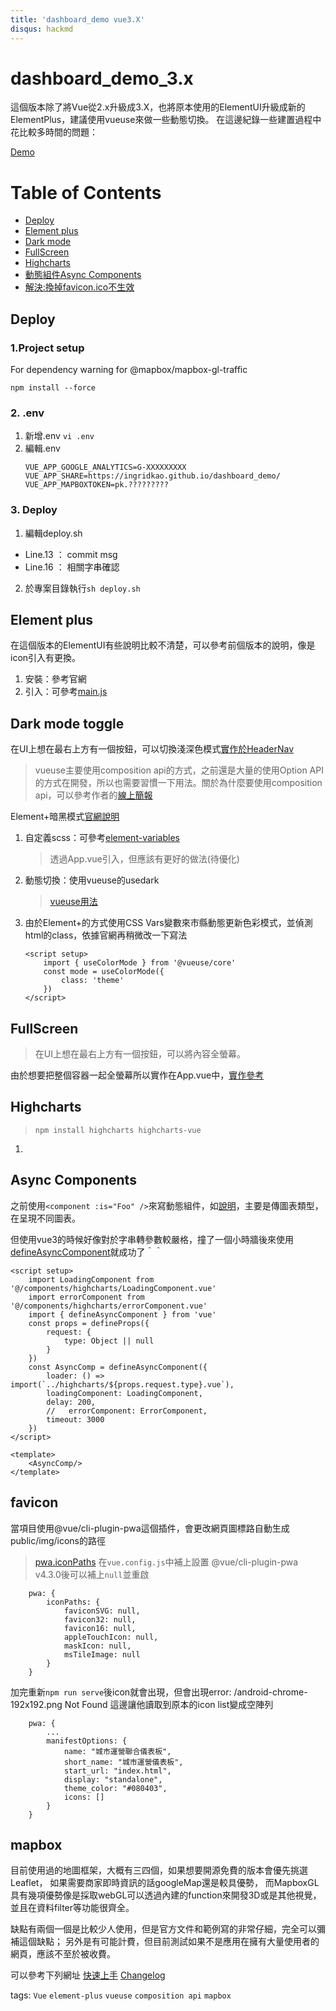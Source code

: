 ```yaml
---
title: 'dashboard_demo vue3.X'
disqus: hackmd
---
```

# dashboard_demo_3.x

這個版本除了將Vue從2.x升級成3.X，也將原本使用的ElementUI升級成新的ElementPlus，建議使用vueuse來做一些動態切換。
在這邊紀錄一些建置過程中花比較多時間的問題：

[Demo](https://ingridkao.github.io/dashboard_demo_3.x/)



# Table of Contents
* [Deploy](#deploy)
* [Element plus](#element-plus)
* [Dark mode](#dark-mode-toggle)
* [FullScreen](#fullScreen)
* [Highcharts](#highcharts)
* [動態組件Async Components](#async-components)
* [解決:換掉favicon.ico不生效](#favicon)


## Deploy
### 1.Project setup
For dependency warning for @mapbox/mapbox-gl-traffic
```
npm install --force
```
### 2. .env
1. 新增.env
    `vi .env`
2. 編輯.env
    ```
    VUE_APP_GOOGLE_ANALYTICS=G-XXXXXXXXX
    VUE_APP_SHARE=https://ingridkao.github.io/dashboard_demo/
    VUE_APP_MAPBOXTOKEN=pk.?????????
    ```
### 3. Deploy
1. 編輯deploy.sh
 - Line.13 ： commit msg
 - Line.16 ： 相關字串確認
2. 於專案目錄執行`sh deploy.sh`



## Element plus

在這個版本的ElementUI有些說明比較不清楚，可以參考前個版本的說明，像是icon引入有更換。
1. 安裝：參考官網
2. 引入：可參考[main.js](https://github.com/ingridkao/dashboard_demo_3.x/blob/main/src/main.js)



## Dark mode toggle
在UI上想在最右上方有一個按鈕，可以切換淺深色模式[實作於HeaderNav](https://github.com/ingridkao/dashboard_demo_3.x/blob/main/src/components/HeaderNav.vue)

> vueuse主要使用composition api的方式，之前還是大量的使用Option API的方式在開發，所以也需要習慣一下用法。關於為什麼要使用composition api，可以參考作者的[線上簡報](https://talks.antfu.me/2021/vueconf-china/1)
    
Element+暗黑模式[官網說明](https://element-plus.org/zh-CN/guide/dark-mode.html)
1. 自定義scss：可參考[element-variables](https://github.com/ingridkao/dashboard_demo_3.x/blob/main/src/assets/styles/element-variables.scss)
    > 透過App.vue引入，但應該有更好的做法(待優化)
2. 動態切換：使用vueuse的usedark
    > [vueuse用法](https://vueuse.org/core/usedark/#usedark)
3. 由於Element+的方式使用CSS Vars變數來市縣動態更新色彩模式，並偵測html的class，依據官網再稍微改一下寫法
    ```
    <script setup>
        import { useColorMode } from '@vueuse/core'
        const mode = useColorMode({
            class: 'theme'
        })
    </script>
    ```



## FullScreen
> 在UI上想在最右上方有一個按鈕，可以將內容全螢幕。

由於想要把整個容器一起全螢幕所以實作在App.vue中，[實作參考](https://github.com/ingridkao/dashboard_demo_3.x/blob/main/src/App.vue)



## Highcharts
> `npm install highcharts highcharts-vue`
1. 



## Async Components
之前使用`<component :is="Foo" />`來寫動態組件，如[說明](https://vuejs.org/api/sfc-script-setup.html#using-components)，主要是傳圖表類型，在呈現不同圖表。

但使用vue3的時候好像對於字串轉參數較嚴格，撞了一個小時牆後來使用[defineAsyncComponent](https://vuejs.org/guide/components/async.html)就成功了＾＾

```
<script setup>
	import LoadingComponent from '@/components/highcharts/LoadingComponent.vue'
	import errorComponent from '@/components/highcharts/errorComponent.vue'
    import { defineAsyncComponent } from 'vue'
    const props = defineProps({
        request: { 
            type: Object || null
        }
    })
    const AsyncComp = defineAsyncComponent({
        loader: () => import(`../highcharts/${props.request.type}.vue`),
        loadingComponent: LoadingComponent,
        delay: 200,
        //   errorComponent: ErrorComponent,
        timeout: 3000
    })
</script>

<template>
    <AsyncComp/>
</template>
```


## favicon
當項目使用@vue/cli-plugin-pwa這個插件，會更改網頁圖標路自動生成public/img/icons的路徑
> [pwa.iconPaths](https://github.com/vuejs/vue-cli/tree/dev/packages/@vue/cli-plugin-pwa#readme)
> 在`vue.config.js`中補上設置
> @vue/cli-plugin-pwa v4.3.0後可以補上`null`並重啟

```
    pwa: {
        iconPaths: {
            faviconSVG: null,
            favicon32: null,
            favicon16: null,
            appleTouchIcon: null,
            maskIcon: null,
            msTileImage: null
        }
    }
```
加完重新`npm run serve`後icon就會出現，但會出現error: /android-chrome-192x192.png Not Found
這邊讓他讀取到原本的icon list變成空陣列

```
    pwa: {
        ...
        manifestOptions: {
            name: "城市運營聯合儀表板",
            short_name: "城市運營儀表板",
            start_url: "index.html",
            display: "standalone",
            theme_color: "#080403",
            icons: []
        }
    }
```



## mapbox
目前使用過的地圖框架，大概有三四個，如果想要開源免費的版本會優先挑選Leaflet，
如果需要商家即時資訊的話googleMap還是較具優勢，
而MapboxGL具有幾項優勢像是採取webGL可以透過內建的function來開發3D或是其他視覺，並且在資料filter等功能很齊全。

缺點有兩個一個是比較少人使用，但是官方文件和範例寫的非常仔細，完全可以彌補這個缺點；
另外是有可能計費，但目前測試如果不是應用在擁有大量使用者的網頁，應該不至於被收費。

可以參考下列網址
[快速上手](https://docs.mapbox.com/mapbox-gl-js/guides/install/#quickstart)
[Changelog](https://github.com/mapbox/mapbox-gl-js/blob/main/CHANGELOG.md)



tags: `Vue` `element-plus` `vueuse` `composition api` `mapbox`